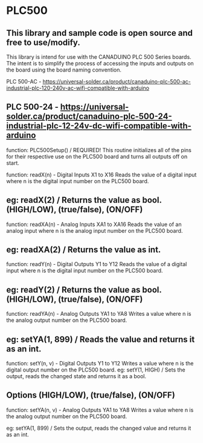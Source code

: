 # PLC500
This library and sample code is open source and free to use/modify.
--------------------------------------------------------------------------------
This library is intend for use with the CANADUINO PLC 500 Series boards.
The intent is to simplify the process of accessing the inputs and outputs on the
board using the board naming convention.

PLC 500-AC - https://universal-solder.ca/product/canaduino-plc-500-ac-industrial-plc-120-240v-ac-wifi-compatible-with-arduino

PLC 500-24 - https://universal-solder.ca/product/canaduino-plc-500-24-industrial-plc-12-24v-dc-wifi-compatible-with-arduino
--------------------------------------------------------------------------------
function: PLC500Setup() / REQUIRED!
	This routine initializes all of the pins for their respective use on the
 	PLC500 board and turns all outputs off on start.

function: readX(n) - Digital Inputs X1 to X16
	Reads the value of a digital input where n is the digital input number on
 	the PLC500 board.

eg: readX(2) / Returns the value as bool. (HIGH/LOW), (true/false), (ON/OFF)
--------------------------------------------------------------------------------
function: readXA(n) - Analog Inputs XA1 to XA16
	Reads the value of an analog input where n is the analog input number on
 	the PLC500 board.

eg: readXA(2) / Returns the value as int.
--------------------------------------------------------------------------------
function: readY(n) - Digital Outputs Y1 to Y12
	Reads the value of a digital input where n is the digital input number on
 	the PLC500 board.

eg: readY(2) / Returns the value as bool. (HIGH/LOW), (true/false), (ON/OFF)
--------------------------------------------------------------------------------
function: readYA(n) - Analog Outputs YA1 to YA8
	Writes a value where n is the analog output number on the PLC500 board.

eg: setYA(1, 899) / Reads the value and returns it as an int.
--------------------------------------------------------------------------------
function: setY(n, v) - Digital Outputs Y1 to Y12
	Writes a value where n is the digital output number on the PLC500 board.
eg: setY(1, HIGH) / Sets the output, reads the changed state and returns it as a bool.

Options (HIGH/LOW), (true/false), (ON/OFF)
--------------------------------------------------------------------------------
function: setYA(n, v) - Analog Outputs YA1 to YA8
	Writes a value where n is the analog output number on the PLC500 board.

eg: setYA(1, 899) / Sets the output, reads the changed value and returns it as an int.
